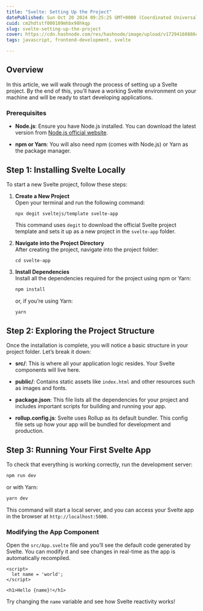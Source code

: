 ```yaml
---
title: "Svelte: Setting Up the Project"
datePublished: Sun Oct 20 2024 09:25:25 GMT+0000 (Coordinated Universal Time)
cuid: cm2hdtstf000109mhbx98hkqp
slug: svelte-setting-up-the-project
cover: https://cdn.hashnode.com/res/hashnode/image/upload/v1729416088649/db93446a-b8a4-486d-8374-c37389866e4e.png
tags: javascript, frontend-development, svelte

---
```


## Overview

In this article, we will walk through the process of setting up a Svelte project. By the end of this, you’ll have a working Svelte environment on your machine and will be ready to start developing applications.

### Prerequisites

* **Node.js**: Ensure you have Node.js installed. You can download the latest version from [Node.js official website](https://nodejs.org/).
    
* **npm or Yarn**: You will also need npm (comes with Node.js) or Yarn as the package manager.
    

## Step 1: Installing Svelte Locally

To start a new Svelte project, follow these steps:

1. **Create a New Project**  
    Open your terminal and run the following command:
    
    ```svelte
    npx degit sveltejs/template svelte-app
    ```
    
    This command uses `degit` to download the official Svelte project template and sets it up as a new project in the `svelte-app` folder.
    
2. **Navigate into the Project Directory**  
    After creating the project, navigate into the project folder:
    
    ```excel
    cd svelte-app
    ```
    
3. **Install Dependencies**  
    Install all the dependencies required for the project using npm or Yarn:
    
    ```bash
    npm install
    ```
    
    or, if you’re using Yarn:
    
    ```bash
    yarn
    ```
    

## Step 2: Exploring the Project Structure

Once the installation is complete, you will notice a basic structure in your project folder. Let’s break it down:

* **src/**: This is where all your application logic resides. Your Svelte components will live here.
    
* **public/**: Contains static assets like `index.html` and other resources such as images and fonts.
    
* **package.json**: This file lists all the dependencies for your project and includes important scripts for building and running your app.
    
* **rollup.config.js**: Svelte uses Rollup as its default bundler. This config file sets up how your app will be bundled for development and production.
    

## Step 3: Running Your First Svelte App

To check that everything is working correctly, run the development server:

```bash
npm run dev
```

or with Yarn:

```bash
yarn dev
```

This command will start a local server, and you can access your Svelte app in the browser at `http://localhost:5000`.

### Modifying the App Component

Open the `src/App.svelte` file and you’ll see the default code generated by Svelte. You can modify it and see changes in real-time as the app is automatically recompiled.

```svelte
<script>
  let name = 'world';
</script>

<h1>Hello {name}!</h1>
```

Try changing the `name` variable and see how Svelte reactivity works!